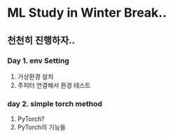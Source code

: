 # ML Study in Winter Break..

## 천천히 진행하자..

### Day 1. env Setting

1. 가상환경 설치
2. 주피터 연결해서 환경 테스트

### day 2. simple torch method

1. PyTorch?
2. PyTorch의 기능들
